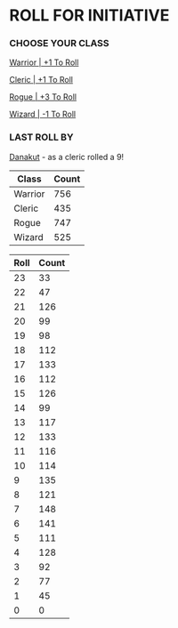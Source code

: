 # ROLL FOR INITIATIVE
### CHOOSE YOUR CLASS

[Warrior | +1 To Roll](https://github.com/benjaminsampica/benjaminsampica/issues/new?title=roll%7Cwarrior&body=Just+click+%27Create%27.)

[Cleric | +1 To Roll](https://github.com/benjaminsampica/benjaminsampica/issues/new?title=roll%7Ccleric&body=Just+click+%27Create%27.)

[Rogue | +3 To Roll](https://github.com/benjaminsampica/benjaminsampica/issues/new?title=roll%7Crogue&body=Just+click+%27Create%27.)

[Wizard | -1 To Roll](https://github.com/benjaminsampica/benjaminsampica/issues/new?title=roll%7Cwizard&body=Just+click+%27Create%27.)
### LAST ROLL BY
[Danakut](https://www.github.com/Danakut) - as a cleric rolled a 9!

|Class|Count|
|-|-|
|Warrior|756|
|Cleric|435|
|Rogue|747|
|Wizard|525|

|Roll|Count|
|-|-|
|23|33
|22|47
|21|126
|20|99
|19|98
|18|112
|17|133
|16|112
|15|126
|14|99
|13|117
|12|133
|11|116
|10|114
|9|135
|8|121
|7|148
|6|141
|5|111
|4|128
|3|92
|2|77
|1|45
|0|0
